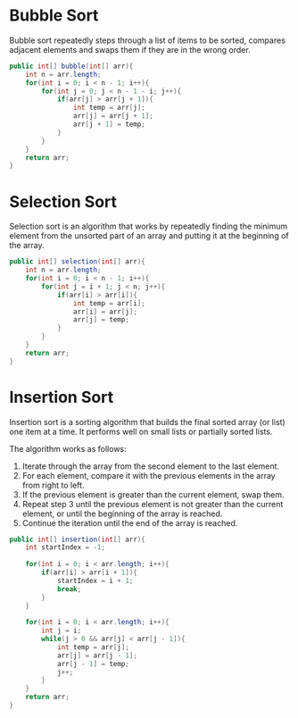 # Bubble Sort

Bubble sort repeatedly steps through a list of items to be sorted, compares adjacent elements and swaps them if they are in the wrong order. 

```java
public int[] bubble(int[] arr){
    int n = arr.length;
    for(int i = 0; i < n - 1; i++){
        for(int j = 0; j < n - 1 - i; j++){
            if(arr[j] > arr[j + 1]){
                int temp = arr[j];
                arr[j] = arr[j + 1];
                arr[j + 1] = temp;
            }
        }
    }
    return arr;
}
```

# Selection Sort

Selection sort is an algorithm that works by repeatedly finding the minimum element from the unsorted part of an array and putting it at the beginning of the array.

```java
public int[] selection(int[] arr){
    int n = arr.length;
    for(int i = 0; i < n - 1; i++){
        for(int j = i + 1; j < n; j++){
            if(arr[i] > arr[i]){
                int temp = arr[i];
                arr[i] = arr[j];
                arr[j] = temp;
            }
        }
    }
    return arr;
}
```

# Insertion Sort
Insertion sort is a sorting algorithm that builds the final sorted array (or list) one item at a time.  It performs well on small lists or partially sorted lists.

The algorithm works as follows:

1. Iterate through the array from the second element to the last element.
2. For each element, compare it with the previous elements in the array from right to left.
3. If the previous element is greater than the current element, swap them.
4. Repeat step 3 until the previous element is not greater than the current element, or until the beginning of the array is reached.
5. Continue the iteration until the end of the array is reached.

```java
public int[] insertion(int[] arr){
    int startIndex = -1;
    
    for(int i = 0; i < arr.length; i++){
        if(arr[i] > arr[i + 1]){
            startIndex = i + 1;
            break;
        }
    }
    
    for(int i = 0; i < arr.length; i++){
        int j = i;
        while(j > 0 && arr[j] < arr[j - 1]){
            int temp = arr[j];
            arr[j] = arr[j - 1];
            arr[j - 1] = temp;
            j++;
        }
    }
    return arr;
}
```




